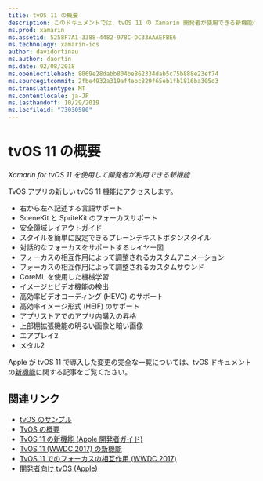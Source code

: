 ```yaml
---
title: tvOS 11 の概要
description: このドキュメントでは、tvOS 11 の Xamarin 開発者が使用できる新機能の概要と、Apple のリリースノートへのリンクを示します。
ms.prod: xamarin
ms.assetid: 5258F7A1-3388-4482-978C-DC33AAAEFBE6
ms.technology: xamarin-ios
author: davidortinau
ms.author: daortin
ms.date: 02/08/2018
ms.openlocfilehash: 8069e28dabb804be862334dab5c75b888e23ef74
ms.sourcegitcommit: 2fbe4932a319af4ebc829f65eb1fb1816ba305d3
ms.translationtype: MT
ms.contentlocale: ja-JP
ms.lasthandoff: 10/29/2019
ms.locfileid: "73030580"
---
```

# <a name="introduction-to-tvos-11"></a>tvOS 11 の概要

_Xamarin for tvOS 11 を使用して開発者が利用できる新機能_

TvOS アプリの新しい tvOS 11 機能にアクセスします。

- 右から左へ記述する言語サポート 
- SceneKit と SpriteKit のフォーカスサポート
- 安全領域レイアウトガイド 
- スタイルを簡単に設定できるプレーンテキストボタンスタイル
- 対話的なフォーカスをサポートするレイヤー図
- フォーカスの相互作用によって調整されるカスタムアニメーション
- フォーカスの相互作用によって調整されるカスタムサウンド
- CoreML を使用した機械学習
- イメージとビデオ機能の検出
- 高効率ビデオコーディング (HEVC) のサポート
- 高効率イメージ形式 (HEIF) のサポート
- アプリストアでのアプリ内購入の昇格
- 上部棚拡張機能の明るい画像と暗い画像
- エアプレイ2
- メタル2

Apple が tvOS 11 で導入した変更の完全な一覧については、tvOS ドキュメントの[新機能](https://developer.apple.com/library/content/releasenotes/General/WhatsNewinTVOS/Articles/tvOS_11_0.html)に関する記事をご覧ください。

## <a name="related-links"></a>関連リンク

- [tvOS のサンプル](https://docs.microsoft.com/samples/browse/?products=xamarin&term=Xamarin.iOS+tvOS)
- [TvOS の概要](~/ios/tvos/index.md)
- [TvOS 11 の新機能 (Apple 開発者ガイド)](https://developer.apple.com/library/content/releasenotes/General/WhatsNewinTVOS/Articles/tvOS_11_0.html)
- [TvOS 11 (WWDC 2017) の新機能](https://developer.apple.com/videos/play/wwdc2017/209/)
- [TvOS 11 でのフォーカスの相互作用 (WWDC 2017)](https://developer.apple.com/videos/play/wwdc2017/224/)
- [開発者向け tvOS (Apple)](https://developer.apple.com/tvos/)

